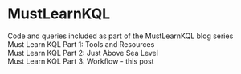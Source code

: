 # MustLearnKQL
Code and queries included as part of the MustLearnKQL blog series
<br>
Must Learn KQL Part 1: Tools and Resources<br>
Must Learn KQL Part 2: Just Above Sea Level<br>
Must Learn KQL Part 3: Workflow - this post<br>
